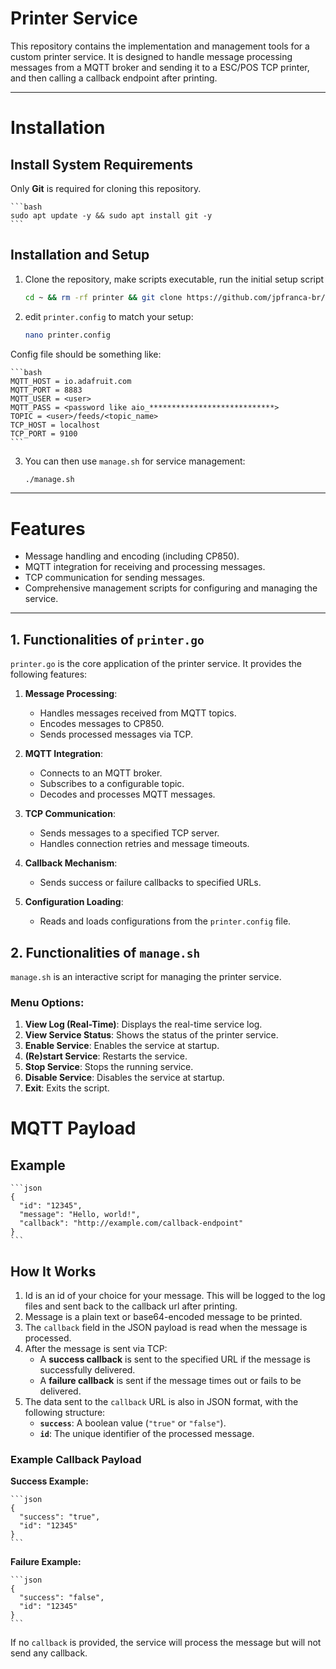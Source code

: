 # Printer Service

This repository contains the implementation and management tools for a custom printer service. It is designed to handle message processing messages from a MQTT broker and sending it to a ESC/POS TCP printer, and then calling a callback endpoint after printing.

---

# **Installation**

## **Install System Requirements**
Only **Git** is required for cloning this repository.

    ```bash
    sudo apt update -y && sudo apt install git -y
    ```  
    
## **Installation and Setup**

1. Clone the repository, make scripts executable, run the initial setup script

    ```bash
    cd ~ && rm -rf printer && git clone https://github.com/jpfranca-br/printer.git && cd printer && chmod +x *.sh && ./setup.sh
    ```

2. edit `printer.config` to match your setup:

    ```bash
    nano printer.config
    ```

Config file should be something like:

    ```bash
    MQTT_HOST = io.adafruit.com
    MQTT_PORT = 8883
    MQTT_USER = <user>
    MQTT_PASS = <password like aio_****************************>
    TOPIC = <user>/feeds/<topic_name>
    TCP_HOST = localhost
    TCP_PORT = 9100
    ```

3. You can then use `manage.sh` for service management:

    ```bash
    ./manage.sh
    ```

---

# Features

- Message handling and encoding (including CP850).
- MQTT integration for receiving and processing messages.
- TCP communication for sending messages.
- Comprehensive management scripts for configuring and managing the service.

---

## 1. **Functionalities of `printer.go`**

`printer.go` is the core application of the printer service. It provides the following features:

1. **Message Processing**:
   - Handles messages received from MQTT topics.
   - Encodes messages to CP850.
   - Sends processed messages via TCP.

2. **MQTT Integration**:
   - Connects to an MQTT broker.
   - Subscribes to a configurable topic.
   - Decodes and processes MQTT messages.

3. **TCP Communication**:
   - Sends messages to a specified TCP server.
   - Handles connection retries and message timeouts.

4. **Callback Mechanism**:
   - Sends success or failure callbacks to specified URLs.

5. **Configuration Loading**:
   - Reads and loads configurations from the `printer.config` file.

## 2. **Functionalities of `manage.sh`**

`manage.sh` is an interactive script for managing the printer service.

### Menu Options:
1. **View Log (Real-Time)**: Displays the real-time service log.
2. **View Service Status**: Shows the status of the printer service.
3. **Enable Service**: Enables the service at startup.
4. **(Re)start Service**: Restarts the service.
5. **Stop Service**: Stops the running service.
6. **Disable Service**: Disables the service at startup.
7. **Exit**: Exits the script.

# MQTT Payload

## Example

    ```json
    {
      "id": "12345",
      "message": "Hello, world!",
      "callback": "http://example.com/callback-endpoint"
    }
    ```

## How It Works
1. Id is an id of your choice for your message. This will be logged to the log files and sent back to the callback url after printing.
2. Message is a plain text or base64-encoded message to be printed.
3. The `callback` field in the JSON payload is read when the message is processed.
4. After the message is sent via TCP:
   - A **success callback** is sent to the specified URL if the message is successfully delivered.
   - A **failure callback** is sent if the message times out or fails to be delivered.
5. The data sent to the `callback` URL is also in JSON format, with the following structure:
   - **`success`**: A boolean value (`"true"` or `"false"`).
   - **`id`**: The unique identifier of the processed message.

### Example Callback Payload
**Success Example:**

    ```json
    {
      "success": "true",
      "id": "12345"
    }
    ```

**Failure Example:**

    ```json
    {
      "success": "false",
      "id": "12345"
    }
    ```

If no `callback` is provided, the service will process the message but will not send any callback.
